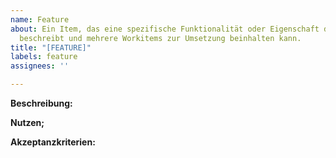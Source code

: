 ```yaml
---
name: Feature
about: Ein Item, das eine spezifische Funktionalität oder Eigenschaft des Produkts
  beschreibt und mehrere Workitems zur Umsetzung beinhalten kann.
title: "[FEATURE]"
labels: feature
assignees: ''

---
```


**Beschreibung:**

**Nutzen;**

**Akzeptanzkriterien:**
